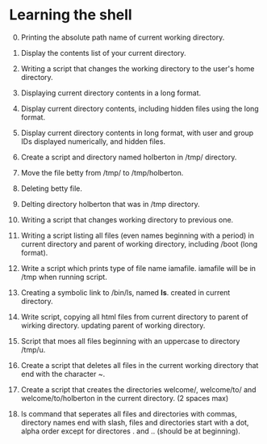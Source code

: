 # Learning the shell

0. Printing the absolute path name of current working directory.

1. Display the contents list of your current directory.

2. Writing a script that changes the working directory to the user's home directory.

3. Displaying current directory contents in a long format.

4. Display current directory contents, including hidden files using the long format.

5. Display current directory contents in long format, with user and group IDs displayed numerically, and hidden files.

6. Create a script and directory named holberton in /tmp/ directory.

7. Move the file betty from /tmp/ to /tmp/holberton.

8. Deleting betty file.

9. Delting directory holberton that was in /tmp directory.

10. Writing a script that changes working directory to previous one.

11. Writing a script listing all files (even names beginning with a period) in current directory and parent of working directory, including /boot (long format).

12. Write a script which prints type of file name iamafile. iamafile will be in /tmp when running script.

13. Creating a symbolic link to /bin/ls, named __ls__. created in current directory.

14. Write script, copying all html files from current directory to parent of wirking directory. updating parent of working directory.

15. Script that moes all files beginning with an uppercase to directory /tmp/u.

16. Create a script that deletes all files in the current working directory that end with the character ~.

17. Create a script that creates the directories welcome/, welcome/to/ and welcome/to/holberton in the current directory. (2 spaces max)

18. ls command that seperates all files and directories with commas, directory names end with slash, files and directories start with a dot, alpha order except for directores . and .. (should be at beginning).